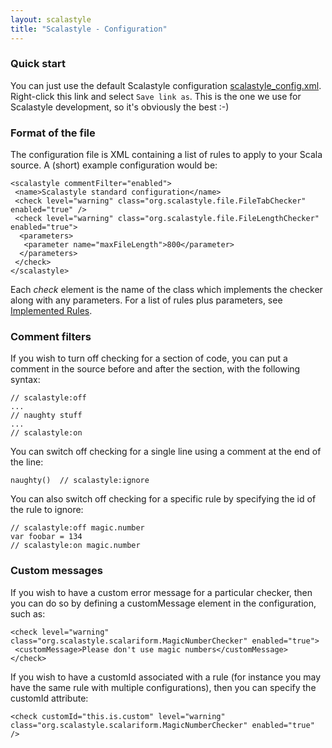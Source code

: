 ```yaml
---
layout: scalastyle
title: "Scalastyle - Configuration"
---
```


### Quick start

You can just use the default Scalastyle configuration [scalastyle_config.xml](scalastyle_config.xml). Right-click this link and select `Save link as`.
This is the one we use for Scalastyle development, so it's obviously the best :-)

### Format of the file

The configuration file is XML containing a list of rules to apply to your Scala source. A (short) example configuration would be:

	<scalastyle commentFilter="enabled">
	 <name>Scalastyle standard configuration</name>
	 <check level="warning" class="org.scalastyle.file.FileTabChecker" enabled="true" />
	 <check level="warning" class="org.scalastyle.file.FileLengthChecker" enabled="true">
	  <parameters>
	   <parameter name="maxFileLength">800</parameter>
	  </parameters>
	 </check>
	</scalastyle>

Each *check* element is the name of the class which implements the checker along with any parameters. For a list of rules plus parameters, see [Implemented Rules](rules-0.9.0.html).

### Comment filters

If you wish to turn off checking for a section of code, you can put a comment in the source before and after the section, with the following syntax:

    // scalastyle:off
	...
	// naughty stuff
	...
    // scalastyle:on

You can switch off checking for a single line using a comment at the end of the line:

    naughty()  // scalastyle:ignore

You can also switch off checking for a specific rule by specifying the id of the rule to ignore:

    // scalastyle:off magic.number
    var foobar = 134
    // scalastyle:on magic.number

### Custom messages

If you wish to have a custom error message for a particular checker, then you can do so by defining a customMessage element in the configuration, such as:

    <check level="warning" class="org.scalastyle.scalariform.MagicNumberChecker" enabled="true">
     <customMessage>Please don't use magic numbers</customMessage>
    </check>

If you wish to have a customId associated with a rule (for instance you may have the same rule with multiple configurations), then you can specify the customId attribute:

    <check customId="this.is.custom" level="warning" class="org.scalastyle.scalariform.MagicNumberChecker" enabled="true" />
